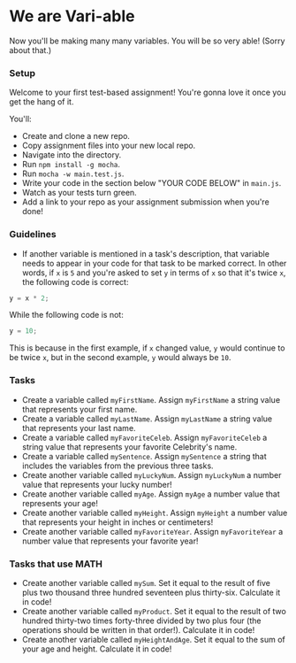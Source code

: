 # We are Vari-able

Now you'll be making many many variables. You will be so very able! (Sorry about that.)

### Setup

Welcome to your first test-based assignment! You're gonna love it once you get the hang of it.

You'll:

- Create and clone a new repo.
- Copy assignment files into your new local repo.
- Navigate into the directory.
- Run `npm install -g mocha`. 
- Run `mocha -w main.test.js`.
- Write your code in the section below "YOUR CODE BELOW" in `main.js`.
- Watch as your tests turn green.
- Add a link to your repo as your assignment submission when you're done!

### Guidelines

- If another variable is mentioned in a task's description, that variable needs to appear in your code for that task to be marked correct. In other words, if `x` is `5` and you're asked to set `y` in terms of `x` so that it's twice `x`, the following code is correct:

```javascript
y = x * 2;
```

While the following code is not:

```javascript
y = 10;
```

This is because in the first example, if `x` changed value, `y` would continue to be twice `x`, but in the second example, `y` would always be `10`.

### Tasks

- Create a variable called `myFirstName`. Assign `myFirstName` a string value that represents your first name.
- Create a variable called `myLastName`. Assign `myLastName` a string value that represents your last name.
- Create a variable called `myFavoriteCeleb`. Assign `myFavoriteCeleb` a string value that represents your favorite Celebrity's name.
- Create a variable called `mySentence`. Assign `mySentence` a string that includes the variables from the previous three tasks.
- Create another variable called `myLuckyNum`. Assign `myLuckyNum` a number value that represents your lucky number!
- Create another variable called `myAge`. Assign `myAge` a number value that represents your age!
- Create another variable called `myHeight`. Assign `myHeight` a number value that represents your height in inches or centimeters!
- Create another variable called `myFavoriteYear`. Assign `myFavoriteYear` a number value that represents your favorite year!

### Tasks that use MATH

- Create another variable called `mySum`. Set it equal to the result of five plus two thousand three hundred seventeen plus thirty-six. Calculate it in code!
- Create another variable called `myProduct`. Set it equal to the result of two hundred thirty-two times forty-three divided by two plus four (the operations should be written in that order!). Calculate it in code!
- Create another variable called `myHeightAndAge`. Set it equal to the sum of your age and height. Calculate it in code!
